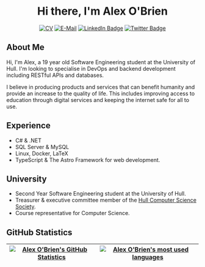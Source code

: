 <h1 style="text-align: center">Hi there, I'm Alex O'Brien</h1>

<p style = "text-align: center">
    <a href="https://www.alex8obrien.com/assets/CV.pdf"><img src="https://img.shields.io/badge/CV-blue?style=for-the-badge&logo=google-docs&logoColor=white" alt="CV"></a>
    <a href="mailto:alex8obrien@gmail.com"><img src="https://img.shields.io/badge/Email-grey?style=for-the-badge&logo=gmail&logoColor=white" alt="E-Mail"></a>
    <a href="https://www.linkedin.com/in/alex8obrien/"><img src="https://img.shields.io/badge/LinkedIn-blue?style=for-the-badge&logo=linkedin&logoColor=white" alt="LinkedIn Badge"></a>
    <a href="https://www.twitter.com/alex8obrien/"><img src="https://img.shields.io/badge/twitter-grey?style=for-the-badge&logo=twitter&logoColor=white" alt="Twitter Badge"></a>
</p>

## About Me

Hi, I'm Alex, a 19 year old Software Engineering student at the University of Hull.
I'm looking to specialise in DevOps and backend development including RESTful APIs and databases.

I believe in producing products and services that can benefit humanity and provide an increase to the quality of life.
This includes improving access to education through digital services and keeping the internet safe for all to use.

## Experience

- C# & .NET
- SQL Server & MySQL
- Linux, Docker, LaTeX
- TypeScript & The Astro Framework for web development.

## University

- Second Year Software Engineering student at the University of Hull.
- Treasurer & executive committee member of the [Hull Computer Science Society](https://www.hullcss.org).
- Course representative for Computer Science.

## GitHub Statistics

|[![Alex O'Brien's GitHub Statistics](http://github-readme-stats.vercel.app/api?username=alex8obrien&show=reviews,prs_merged,prs_merged_percentage&show_icons=true&rank_icon=github&theme=transparent)](https://github.com/alex8obrien) | [![Alex O'Brien's most used languages](http://github-readme-stats.vercel.app/api/top-langs/?username=alex8obrien&theme=transparent)](https://github.com/alex8obrien)|
|-|-|
